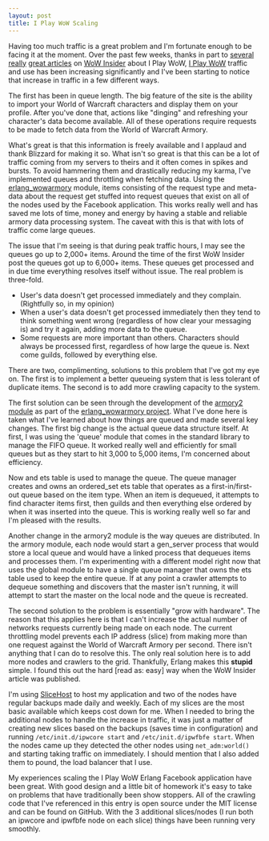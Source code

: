 ```yaml
---
layout: post
title: I Play WoW Scaling
---
```


Having too much traffic is a great problem and I'm fortunate enough to be facing it at the moment. Over the past few weeks, thanks in part to [several really](http://www.wowinsider.com/2009/01/16/i-play-wow-facebook-app-reaches-100-000-users/) [great articles](http://www.wowinsider.com/2009/02/04/15-minutes-of-fame-i-play-wow-for-facebook/) on [WoW Insider](http://www.wowinsider.com/) about I Play WoW, [I Play WoW](http://www.facebook.com/apps/application.php?id=2359644980) traffic and use has been increasing significantly and I've been starting to notice that increase in traffic in a few different ways.

The first has been in queue length. The big feature of the site is the ability to import your World of Warcraft characters and display them on your profile. After you've done that, actions like "dinging" and refreshing your character's data become available. All of these operations require requests to be made to fetch data from the World of Warcraft Armory.

What's great is that this information is freely available and I applaud and thank Blizzard for making it so. What isn't so great is that this can be a lot of traffic coming from my servers to theirs and it often comes in spikes and bursts. To avoid hammering them and drastically reducing my karma, I've implemented queues and throttling when fetching data. Using the [erlang\_wowarmory](http://github.com/ngerakines/erlang_wowarmory) module, items consisting of the request type and meta-data about the request get stuffed into request queues that exist on all of the nodes used by the Facebook application. This works really well and has saved me lots of time, money and energy by having a stable and reliable armory data processing system. The caveat with this is that with lots of traffic come large queues. 

The issue that I'm seeing is that during peak traffic hours, I may see the queues go up to 2,000+ items. Around the time of the first WoW Insider post the queues got up to 6,000+ items. These queues get processed and in due time everything resolves itself without issue. The real problem is three-fold.

 * User's data doesn't get processed immediately and they complain. (Rightfully so, in my opinion)
 * When a user's data doesn't get processed immediately then they tend to think something went wrong (regardless of how clear your messaging is) and try it again, adding more data to the queue.
 * Some requests are more important than others. Characters should always be processed first, regardless of how large the queue is. Next come guilds, followed by everything else.

There are two, complimenting, solutions to this problem that I've got my eye on. The first is to implement a better queueing system that is less tolerant of duplicate items. The second is to add more crawling capacity to the system.

The first solution can be seen through the development of the [armory2 module](http://github.com/ngerakines/erlang_wowarmory/tree/master/src/armory2.erl) as part of the [erlang\_wowarmory project](http://github.com/ngerakines/erlang_wowarmory). What I've done here is taken what I've learned about how things are queued and made several key changes. The first big change is the actual queue data structure itself. At first, I was using the 'queue' module that comes in the standard library to manage the FIFO queue. It worked really well and efficiently for small queues but as they start to hit 3,000 to 5,000 items, I'm concerned about efficiency.

Now and ets table is used to manage the queue. The queue manager creates and owns an ordered\_set ets table that operates as a first-in/first-out queue based on the item type. When an item is dequeued, it attempts to find character items first, then guilds and then everything else ordered by when it was inserted into the queue. This is working really well so far and I'm pleased with the results.

Another change in the armory2 module is the way queues are distributed. In the armory module, each node would start a gen\_server process that would store a local queue and would have a linked process that dequeues items and processes them. I'm experimenting with a different model right now that uses the global module to have a single queue manager that owns the ets table used to keep the entire queue. If at any point a crawler attempts to dequeue something and discovers that the master isn't running, it will attempt to start the master on the local node and the queue is recreated.

The second solution to the problem is essentially "grow with hardware". The reason that this applies here is that I can't increase the actual number of networks requests currently being made on each node. The current throttling model prevents each IP address (slice) from making more than one request against the World of Warcraft Armory per second. There isn't anything that I can do to resolve this. The only real solution here is to add more nodes and crawlers to the grid. Thankfully, Erlang makes this **stupid** simple. I found this out the hard \[read as: easy\] way when the WoW Insider article was published.

I'm using [SliceHost](https://manage.slicehost.com/customers/new?referrer=16c66b4122426a4a3a8c27e2495c20ff) to host my application and two of the nodes have regular backups made daily and weekly. Each of my slices are the most basic available which keeps cost down for me. When I needed to bring the additional nodes to handle the increase in traffic, it was just a matter of creating new slices based on the backups (saves time in configuration) and running `/etc/init.d/ipwcore start` and `/etc/init.d/ipwfbfe start`. When the nodes came up they detected the other nodes using `net_adm:world()` and starting taking traffic on immediately. I should mention that I also added them to pound, the load balancer that I use.

My experiences scaling the I Play WoW Erlang Facebook application have been great. With good design and a little bit of homework it's easy to take on problems that have traditionally been show stoppers. All of the crawling code that I've referenced in this entry is open source under the MIT license and can be found on GitHub. With the 3 additional slices/nodes (I run both an ipwcore and ipwfbfe node on each slice) things have been running very smoothly.
